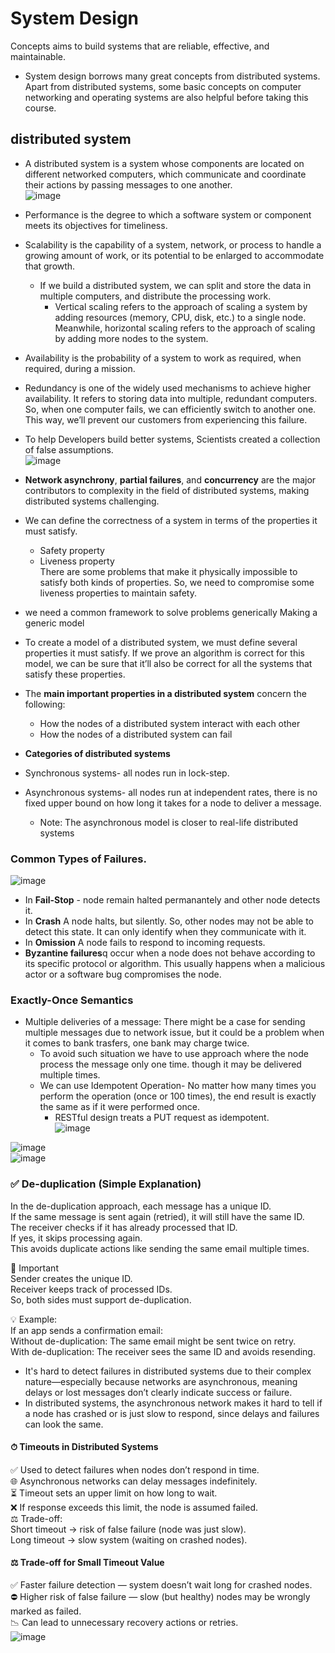 # System Design  
Concepts aims to build systems that are reliable, effective, and maintainable.  

- System design borrows many great concepts from distributed systems. Apart from distributed systems, some basic concepts on computer networking and operating systems are also helpful before taking this course.  

## distributed system  
- A distributed system is a system whose components are located on different networked computers, which communicate and coordinate their actions by passing messages to one another.  
![image](https://github.com/user-attachments/assets/88b0b155-2a48-41ec-9956-95f33c734608)  
- Performance is the degree to which a software system or component meets its objectives for timeliness.  
- Scalability is the capability of a system, network, or process to handle a growing amount of work, or its potential to be enlarged to accommodate that growth.  
  - If we build a distributed system, we can split and store the data in multiple computers, and distribute the processing work.  
    - Vertical scaling refers to the approach of scaling a system by adding resources (memory, CPU, disk, etc.) to a single node. Meanwhile, horizontal scaling refers to the approach of scaling by adding more nodes to the system.  
- Availability is the probability of a system to work as required, when required, during a mission.  
- Redundancy is one of the widely used mechanisms to achieve higher availability. It refers to storing data into multiple, redundant computers. So, when one computer fails, we can efficiently switch to another one. This way, we’ll prevent our customers from experiencing this failure.  

- To help Developers build better systems, Scientists created a collection of false assumptions.  
![image](https://github.com/user-attachments/assets/67e62a6c-2456-471d-b360-a15f9e6b664f)  
- **Network asynchrony**, **partial failures**, and **concurrency** are the major contributors to complexity in the field of distributed systems, making distributed systems challenging.

- We can define the correctness of a system in terms of the properties it must satisfy.
  - Safety property  
  - Liveness property  
  There are some problems that make it physically impossible to satisfy both kinds of properties. So, we need to compromise some liveness properties to maintain safety.

- we need a common framework to solve problems generically Making a generic model  
- To create a model of a distributed system, we must define several properties it must satisfy. If we prove an algorithm is correct for this model, we can be sure that it’ll also be correct for all the systems that satisfy these properties.

- The **main important properties in a distributed system** concern the following:  
  - How the nodes of a distributed system interact with each other  
  - How the nodes of a distributed system can fail  
- **Categories of distributed systems**  
 - Synchronous systems- all nodes run in lock-step.  
 - Asynchronous systems- all nodes run at independent rates, there is no fixed upper bound on how long it takes for a node to deliver a message.
   - Note: The asynchronous model is closer to real-life distributed systems
### Common Types of Failures.  
![image](https://github.com/user-attachments/assets/b661698f-daa8-42b8-a104-bec9fe104ee7)  
- In **Fail-Stop** - node remain halted permanantely and other node detects it.
- In **Crash** A node halts, but silently. So, other nodes may not be able to detect this state. It can only identify when they communicate with it.
- In **Omission** A node fails to respond to incoming requests.
- **Byzantine failures**q occur when a node does not behave according to its specific protocol or algorithm. This usually happens when a malicious actor or a software bug compromises the node.  

### Exactly-Once Semantics  
- Multiple deliveries of a message: There might be a case for sending multiple messages due to network issue, but it could be a problem when it comes to bank trasfers, one bank may charge twice.
   - To avoid such situation we have to use approach where the node process the message only one time. though it may be delivered multiple times.
   - We can use Idempotent Operation- No matter how many times you perform the operation (once or 100 times), the end result is exactly the same as if it were performed once.
      - RESTful design treats a PUT request as idempotent.  
 ![image](https://github.com/user-attachments/assets/6dc368bb-a776-40dc-a143-8c55d7dbd1d7)  

![image](https://github.com/user-attachments/assets/762548da-4e1f-4cd9-a4f9-760677574414)  
![image](https://github.com/user-attachments/assets/f63f7da1-62b4-4e1a-83e2-e614a369e206)  

### ✅ De-duplication (Simple Explanation)  
In the de-duplication approach, each message has a unique ID.  
If the same message is sent again (retried), it will still have the same ID.  
The receiver checks if it has already processed that ID.  
If yes, it skips processing again.  
This avoids duplicate actions like sending the same email multiple times.  

📌 Important  
Sender creates the unique ID.  
Receiver keeps track of processed IDs.  
So, both sides must support de-duplication.  

💡 Example:  
If an app sends a confirmation email:  
Without de-duplication: The same email might be sent twice on retry.  
With de-duplication: The receiver sees the same ID and avoids resending.  

- It's hard to detect failures in distributed systems due to their complex nature—especially because networks are asynchronous, meaning delays or lost messages don’t clearly indicate success or failure.
- In distributed systems, the asynchronous network makes it hard to tell if a node has crashed or is just slow to respond, since delays and failures can look the same.
#### ⏱ Timeouts in Distributed Systems  
✅ Used to detect failures when nodes don’t respond in time.  
🌐 Asynchronous networks can delay messages indefinitely.  
⏳ Timeout sets an upper limit on how long to wait.  
❌ If response exceeds this limit, the node is assumed failed.  
⚖️ Trade-off:  
Short timeout → risk of false failure (node was just slow).  
Long timeout → slow system (waiting on crashed nodes).  

#### ⚖️ Trade-off for Small Timeout Value  
✅ Faster failure detection — system doesn’t wait long for crashed nodes.  
⛔ Higher risk of false failure — slow (but healthy) nodes may be wrongly marked as failed.  
📉 Can lead to unnecessary recovery actions or retries.  
![image](https://github.com/user-attachments/assets/6516c197-7079-4dfe-912c-0c82298a8487)  









